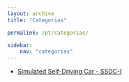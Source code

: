 ```yaml
---
layout: archive
title: "Categorias"

permalink: /pt/categorias/

sidebar:
    nav: "categorias"
---
```


 - [Simulated Self-Driving Car - SSDC-I](/AVL/pt/categorias/ssdc) 